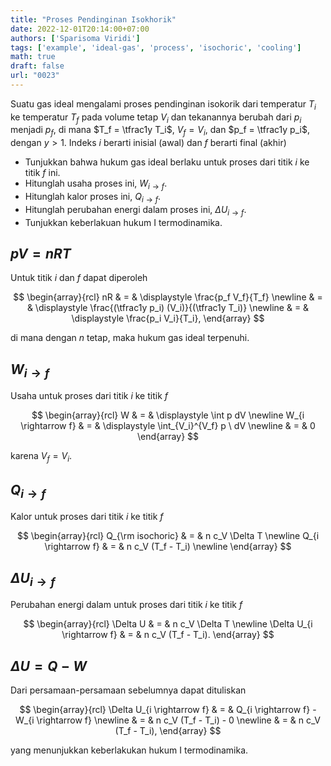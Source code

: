```yaml
---
title: "Proses Pendinginan Isokhorik"
date: 2022-12-01T20:14:00+07:00
authors: ['Sparisoma Viridi']
tags: ['example', 'ideal-gas', 'process', 'isochoric', 'cooling']
math: true
draft: false
url: "0023"
---
```


Suatu gas ideal mengalami proses pendinginan isokorik dari temperatur $T_i$ ke temperatur $T_f$ pada volume tetap $V_i$ dan tekanannya berubah dari $p_i$ menjadi $p_f$, di mana $T_f = \tfrac1y T_i$, $V_f = V_i$, dan $p_f = \tfrac1y p_i$, dengan $y > 1$. Indeks $i$ berarti inisial (awal) dan $f$ berarti final (akhir)

+ Tunjukkan bahwa hukum gas ideal berlaku untuk proses dari titik $i$ ke titik $f$ ini.
+ Hitunglah usaha proses ini, $W_{i \rightarrow f}$.
+ Hitunglah kalor proses ini, $Q_{i \rightarrow f}$.
+ Hitunglah perubahan energi dalam proses ini, $\Delta U_{i \rightarrow f}$.
+ Tunjukkan keberlakuan hukum I termodinamika.


## $pV = nRT$
Untuk titik $i$ dan $f$ dapat diperoleh

$$
\begin{array}{rcl}
nR & = & \displaystyle \frac{p_f V_f}{T_f} \newline
& = & \displaystyle \frac{(\tfrac1y p_i) (V_i)}{(\tfrac1y T_i)} \newline
& = & \displaystyle \frac{p_i V_i}{T_i},
\end{array}
$$

di mana dengan $n$ tetap, maka hukum gas ideal terpenuhi.


## $W_{i \rightarrow f}$
Usaha untuk proses dari titik $i$ ke titik $f$

$$
\begin{array}{rcl}
W & = & \displaystyle \int p dV \newline
W_{i \rightarrow f} & = & \displaystyle \int_{V_i}^{V_f} p \ dV \newline
& = & 0
\end{array}
$$

karena $V_f = V_i$.


## $Q_{i \rightarrow f}$
Kalor untuk proses dari titik $i$ ke titik $f$

$$
\begin{array}{rcl}
Q_{\rm isochoric} & = & n c_V \Delta T \newline
Q_{i \rightarrow f} & = & n c_V (T_f - T_i) \newline
\end{array}
$$


## $\Delta U_{i \rightarrow f}$
Perubahan energi dalam untuk proses dari titik $i$ ke titik $f$

$$
\begin{array}{rcl}
\Delta U & = & n c_V \Delta T \newline
\Delta U_{i \rightarrow f} & = & n c_V (T_f - T_i).
\end{array}
$$


## $\Delta U = Q - W$
Dari persamaan-persamaan sebelumnya dapat dituliskan

$$
\begin{array}{rcl}
\Delta U_{i \rightarrow f} & = & Q_{i \rightarrow f} - W_{i \rightarrow f} \newline
& = & n c_V (T_f - T_i) - 0 \newline
& = & n c_V (T_f - T_i),
\end{array}
$$

yang menunjukkan keberlakukan hukum I termodinamika.
